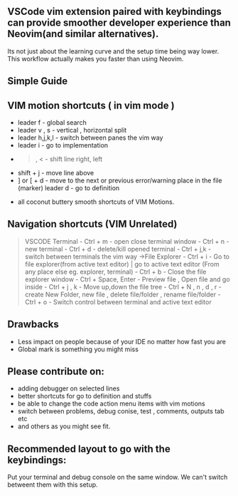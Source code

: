 ## VSCode vim extension paired with keybindings can provide smoother developer experience than Neovim(and similar alternatives). 

Its not just about the learning curve and the setup time being way lower. This workflow actually makes you faster than using Neovim. 

## Simple Guide 

## VIM motion shortcuts ( in vim mode )
- leader f - global search
- leader v , s - vertical , horizontal split
 - leader h,j,k,l - switch between panes the vim way
 - leader i - go to implementation 
-   > , < - shift line right, left
- shift + j - move line above
-  ] or [  + d - move to the next or previous error/warning place in the file (marker)
leader d - go to definition

+ all coconut buttery smooth shortcuts of VIM Motions.


## Navigation shortcuts (VIM Unrelated)

>VSCODE Terminal
      - Ctrl + m - open close terminal window
      - Ctrl + n - new terminal
      - Ctrl + d - delete/kill opened terminal
      - Ctrl + j,k - switch between terminals the vim way
->File Explorer
      - Ctrl + i - Go to file explorer(from active text editor) | go to active text editor (From any place else eg. explorer, terminal)
      - Ctrl + b - Close the file explorer window
      - Ctrl + Space, Enter - Preview file , Open file and go inside
      - Ctrl + j , k - Move up,down the file tree 
     - Ctrl + N , n , d , r - create New Folder, new file , delete file/folder , rename file/folder
      - Ctrl + o - Switch control between terminal and active text editor
      
## Drawbacks 
- Less impact on people because of your IDE no matter how fast you are
- Global mark is something you might miss

## Please contribute on: 
- adding debugger on selected lines
- better shortcuts for go to definition and stuffs
- be able to change the code action menu items with vim motions
- switch between problems, debug conise, test , comments, outputs tab etc
- and others as you might see fit.

## Recommended layout to go with the keybindings: 
Put your terminal and debug console on the same window. We can't switch betweent them with this setup. 





